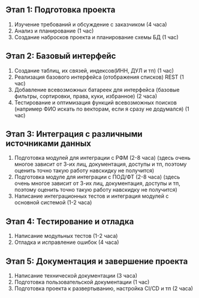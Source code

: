 ## Этап 1: Подготовка проекта

1. Изучение требований и обсуждение с заказчиком (4 часа)
2. Анализ и планирование (1 час)
3. Создание набросков проекта и планирование схемы БД (1 час)

## Этап 2: Базовый интерфейс

1. Создание таблиц, их связей, индексов(ИНН, ДУЛ и тп) (1 час)
2. Реализация базового интерфейса (отображения списков) REST (1 час)
3. Добавление всевозможных батареек для интерфейса (базовые фильтры, сортировки, права, куки, избранное) (2 часа)
4. Тестирование и оптимизация функций всевозможных поисков (например ФИО искать по векторам, если я сразу не додумался) (1 час)

## Этап 3: Интеграция с различными источниками данных

1. Подготовка модулей для интеграции с РФМ (2-8 часа) (здесь очень многое зависит от 3-их лиц, документация, доступы и тп, поэтому оценить точно такую работу навскидку не получится)
2. Подготовка модуле для интеграции с ПОД/ФТ (2-8 часа) (здесь очень многое зависит от 3-их лиц, документация, доступы и тп, поэтому оценить точно такую работу навскидку не получится)
3. Написание интеграционных тестов и интеграция модулей с основной системой (1-2 часа)

## Этап 4: Тестирование и отладка

1. Написание модульных тестов (1-2 часа)
2. Отладка и исправление ошибок (4 часа)

## Этап 5: Документация и завершение проекта

1. Написание технической документации (3 часа)
2. Подготовка пользовательской документации (1 час)
3. Подготовка проекта к развертыванию, настройка CI/CD и тп (2 часа)
